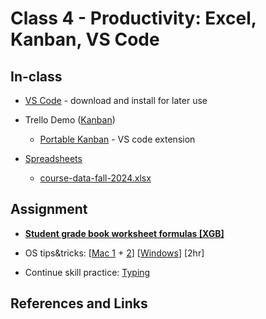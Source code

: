 # Class 4 - Productivity: Excel, Kanban, VS Code


## In-class

- [VS Code](https://code.visualstudio.com/) - download and install for later use

- Trello Demo  ([Kanban](https://en.wikipedia.org/wiki/Kanban_(development)))
    - [Portable Kanban](https://marketplace.visualstudio.com/items?itemName=harehare.portable-kanban) - VS code extension

- [Spreadsheets](https://e115.engr.ncsu.edu/spreadsheets/)
    - [course-data-fall-2024.xlsx](./class04-course-data-fall-2024.xlsx)



## Assignment

- [**Student grade book worksheet formulas [XGB]**](xgb/xgb.md)

- OS tips&tricks: [[Mac 1](https://www.linkedin.com/learning/macos-quick-tips?u=2300338) + [2](https://www.youtube.com/watch?v=IIBnh74b474)] [[Windows](https://www.linkedin.com/learning/windows-tips-and-tricks?u=2300338)] [2hr]

- Continue skill practice: [Typing](https://typing.com)



## References and Links


